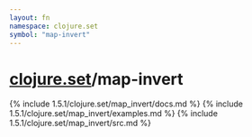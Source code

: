 ```yaml
---
layout: fn
namespace: clojure.set
symbol: "map-invert"
---
```


# [clojure.set](../)/map-invert

{% include 1.5.1/clojure.set/map_invert/docs.md %}
{% include 1.5.1/clojure.set/map_invert/examples.md %}
{% include 1.5.1/clojure.set/map_invert/src.md %}

